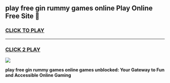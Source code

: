 
## play free gin rummy games online Play Online Free Site 👋
<h3>
<a href="https://download.freeplayer.one?title=play_free_gin_rummy_games_online&ref=21F">CLICK TO PLAY</a></h3>
<hr>

<h3>
<a href="https://download.freeplayer.one?title=play_free_gin_rummy_games_online&ref=21F">CLICK 2 PLAY</a>
  
</h3>

<a href="https://download.freeplayer.one?title=play_free_gin_rummy_games_online&ref=21F"><img src="https://cdnb.artstation.com/p/assets/images/images/032/539/853/original/anto-thomas-button-gif.gif"></a>


**play free gin rummy games online games unblocked: Your Gateway to Fun and Accessible Online Gaming**

